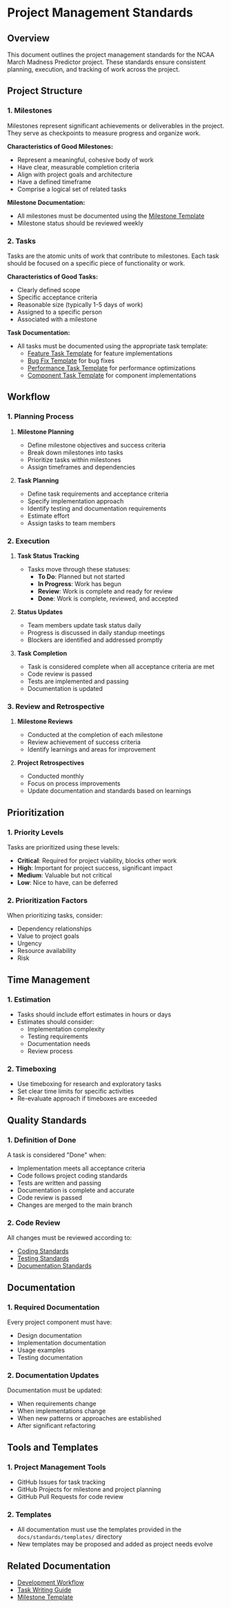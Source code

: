 # Project Management Standards

## Overview

This document outlines the project management standards for the NCAA March Madness Predictor project. These standards ensure consistent planning, execution, and tracking of work across the project.

## Project Structure

### 1. Milestones

Milestones represent significant achievements or deliverables in the project. They serve as checkpoints to measure progress and organize work.

**Characteristics of Good Milestones:**
- Represent a meaningful, cohesive body of work
- Have clear, measurable completion criteria
- Align with project goals and architecture
- Have a defined timeframe
- Comprise a logical set of related tasks

**Milestone Documentation:**
- All milestones must be documented using the [Milestone Template](templates/milestones/milestone_template.md)
- Milestone status should be reviewed weekly

### 2. Tasks

Tasks are the atomic units of work that contribute to milestones. Each task should be focused on a specific piece of functionality or work.

**Characteristics of Good Tasks:**
- Clearly defined scope
- Specific acceptance criteria
- Reasonable size (typically 1-5 days of work)
- Assigned to a specific person
- Associated with a milestone

**Task Documentation:**
- All tasks must be documented using the appropriate task template:
  - [Feature Task Template](templates/tasks/feature_task_template.md) for feature implementations
  - [Bug Fix Template](templates/tasks/bug_fix_template.md) for bug fixes
  - [Performance Task Template](templates/tasks/performance_task_template.md) for performance optimizations
  - [Component Task Template](templates/tasks/component_task_template.md) for component implementations

## Workflow

### 1. Planning Process

1. **Milestone Planning**
   - Define milestone objectives and success criteria
   - Break down milestones into tasks
   - Prioritize tasks within milestones
   - Assign timeframes and dependencies

2. **Task Planning**
   - Define task requirements and acceptance criteria
   - Specify implementation approach
   - Identify testing and documentation requirements
   - Estimate effort
   - Assign tasks to team members

### 2. Execution

1. **Task Status Tracking**
   - Tasks move through these statuses:
     - **To Do**: Planned but not started
     - **In Progress**: Work has begun
     - **Review**: Work is complete and ready for review
     - **Done**: Work is complete, reviewed, and accepted

2. **Status Updates**
   - Team members update task status daily
   - Progress is discussed in daily standup meetings
   - Blockers are identified and addressed promptly

3. **Task Completion**
   - Task is considered complete when all acceptance criteria are met
   - Code review is passed
   - Tests are implemented and passing
   - Documentation is updated

### 3. Review and Retrospective

1. **Milestone Reviews**
   - Conducted at the completion of each milestone
   - Review achievement of success criteria
   - Identify learnings and areas for improvement

2. **Project Retrospectives**
   - Conducted monthly
   - Focus on process improvements
   - Update documentation and standards based on learnings

## Prioritization

### 1. Priority Levels

Tasks are prioritized using these levels:

- **Critical**: Required for project viability, blocks other work
- **High**: Important for project success, significant impact
- **Medium**: Valuable but not critical
- **Low**: Nice to have, can be deferred

### 2. Prioritization Factors

When prioritizing tasks, consider:

- Dependency relationships
- Value to project goals
- Urgency
- Resource availability
- Risk

## Time Management

### 1. Estimation

- Tasks should include effort estimates in hours or days
- Estimates should consider:
  - Implementation complexity
  - Testing requirements
  - Documentation needs
  - Review process

### 2. Timeboxing

- Use timeboxing for research and exploratory tasks
- Set clear time limits for specific activities
- Re-evaluate approach if timeboxes are exceeded

## Quality Standards

### 1. Definition of Done

A task is considered "Done" when:

- Implementation meets all acceptance criteria
- Code follows project coding standards
- Tests are written and passing
- Documentation is complete and accurate
- Code review is passed
- Changes are merged to the main branch

### 2. Code Review

All changes must be reviewed according to:

- [Coding Standards](coding_standards.md)
- [Testing Standards](testing_standards.md)
- [Documentation Standards](doc_standards.md)

## Documentation

### 1. Required Documentation

Every project component must have:

- Design documentation
- Implementation documentation
- Usage examples
- Testing documentation

### 2. Documentation Updates

Documentation must be updated:

- When requirements change
- When implementations change
- When new patterns or approaches are established
- After significant refactoring

## Tools and Templates

### 1. Project Management Tools

- GitHub Issues for task tracking
- GitHub Projects for milestone and project planning
- GitHub Pull Requests for code review

### 2. Templates

- All documentation must use the templates provided in the `docs/standards/templates/` directory
- New templates may be proposed and added as project needs evolve

## Related Documentation

- [Development Workflow](../guides/development_workflow.md)
- [Task Writing Guide](../guides/task_writing_guide.md)
- [Milestone Template](templates/milestones/milestone_template.md) 